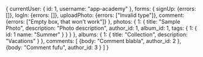 {
  currentUser: {
    id: 1,
    username: "app-academy"
  },
  forms: {
    signUp: {errors: []},
    logIn: {errors: []},
    uploadPhoto: {errors: ["Invalid type"]},
    comment: {errors: ["Empty box, that won't work"]}
  },
  photos: {
    1: {
     title: "Sample Photo",
     description: "Photo description",
     author_id: 1,
     album_id: 1,
     tags: {
       1: {
         id: 1
         name: "Summer"
       }
     }
   }
 },
 albums: {
   1: {
    title: "Collection",
    description: "Vacations"
   }
 },
 comments: [
  {body: "Comment blabla", author_id: 2 },
  {body: "Comment fufu", author_id: 3 }
 ]
}
